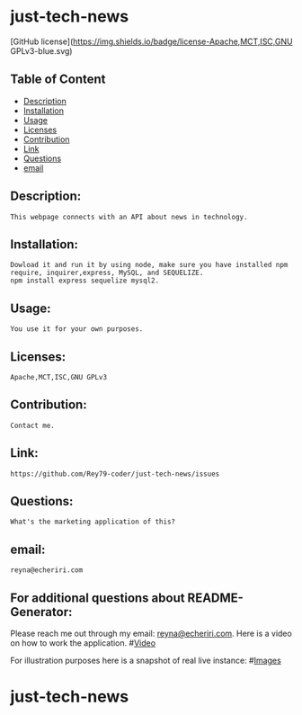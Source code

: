 
# just-tech-news


[GitHub license](https://img.shields.io/badge/license-Apache,MCT,ISC,GNU GPLv3-blue.svg)

## Table of Content

- [Description](#Description)
- [Installation](#Installation)
- [Usage](#Usage)
- [Licenses](#Licenses)
- [Contribution](#Contribution)
- [Link](#Link)
- [Questions](#Questions)
- [email](#email)

## Description:
    This webpage connects with an API about news in technology. 
## Installation:
    Dowload it and run it by using node, make sure you have installed npm require, inquirer,express, MySQL, and SEQUELIZE.
    npm install express sequelize mysql2.
## Usage:
    You use it for your own purposes.
## Licenses:
    Apache,MCT,ISC,GNU GPLv3
## Contribution:
    Contact me.
## Link:
    https://github.com/Rey79-coder/just-tech-news/issues
## Questions:
    What's the marketing application of this?
## email:
    reyna@echeriri.com

## For additional questions about README-Generator:
   Please reach me out through my email: reyna@echeriri.com.
   Here is a video on how to work the application.
#[Video](https://drive.google.com/file/d/1tl1pwlHSfMgXHlhJiNjzWUhO9NW5Duhr/view?usp=sharing)

For illustration purposes here is a snapshot of real live instance:
#[Images](https://raw.githubusercontent.com/Rey79-coder/README-generator/main/assets/img/README-sample-template-1920x720.png)

# just-tech-news
